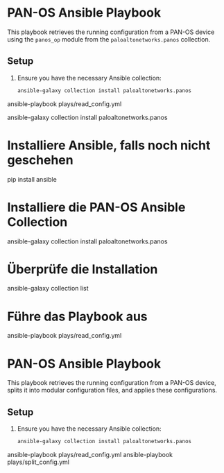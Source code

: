 # PAN-OS Ansible Playbook

This playbook retrieves the running configuration from a PAN-OS device using the `panos_op` module from the `paloaltonetworks.panos` collection.

## Setup

1. Ensure you have the necessary Ansible collection:
   ```bash
   ansible-galaxy collection install paloaltonetworks.panos

ansible-playbook plays/read_config.yml


ansible-galaxy collection install paloaltonetworks.panos


# Installiere Ansible, falls noch nicht geschehen
pip install ansible

# Installiere die PAN-OS Ansible Collection
ansible-galaxy collection install paloaltonetworks.panos

# Überprüfe die Installation
ansible-galaxy collection list

# Führe das Playbook aus
ansible-playbook plays/read_config.yml


# PAN-OS Ansible Playbook

This playbook retrieves the running configuration from a PAN-OS device, splits it into modular configuration files, and applies these configurations.

## Setup

1. Ensure you have the necessary Ansible collection:
   ```bash
   ansible-galaxy collection install paloaltonetworks.panos

ansible-playbook plays/read_config.yml
ansible-playbook plays/split_config.yml
